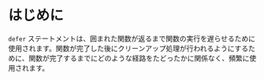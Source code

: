 # はじめに

`defer` ステートメントは、囲まれた関数が返るまで関数の実行を遅らせるために使用されます。関数が完了した後にクリーンアップ処理が行われるようにするために、関数が完了するまでにどのような経路をたどったかに関係なく、頻繁に使用されます。
